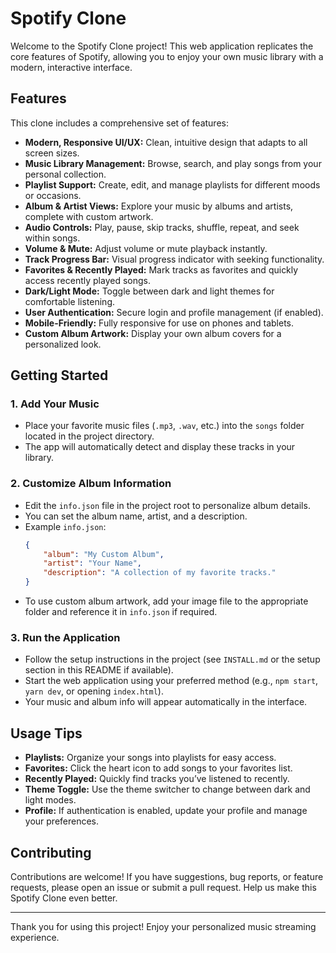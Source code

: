 # Spotify Clone

Welcome to the Spotify Clone project! This web application replicates the core features of Spotify, allowing you to enjoy your own music library with a modern, interactive interface.

## Features

This clone includes a comprehensive set of features:

- **Modern, Responsive UI/UX:** Clean, intuitive design that adapts to all screen sizes.
- **Music Library Management:** Browse, search, and play songs from your personal collection.
- **Playlist Support:** Create, edit, and manage playlists for different moods or occasions.
- **Album & Artist Views:** Explore your music by albums and artists, complete with custom artwork.
- **Audio Controls:** Play, pause, skip tracks, shuffle, repeat, and seek within songs.
- **Volume & Mute:** Adjust volume or mute playback instantly.
- **Track Progress Bar:** Visual progress indicator with seeking functionality.
- **Favorites & Recently Played:** Mark tracks as favorites and quickly access recently played songs.
- **Dark/Light Mode:** Toggle between dark and light themes for comfortable listening.
- **User Authentication:** Secure login and profile management (if enabled).
- **Mobile-Friendly:** Fully responsive for use on phones and tablets.
- **Custom Album Artwork:** Display your own album covers for a personalized look.

## Getting Started

### 1. Add Your Music

- Place your favorite music files (`.mp3`, `.wav`, etc.) into the `songs` folder located in the project directory.
- The app will automatically detect and display these tracks in your library.

### 2. Customize Album Information

- Edit the `info.json` file in the project root to personalize album details.
- You can set the album name, artist, and a description.
- Example `info.json`:
    ```json
    {
        "album": "My Custom Album",
        "artist": "Your Name",
        "description": "A collection of my favorite tracks."
    }
    ```
- To use custom album artwork, add your image file to the appropriate folder and reference it in `info.json` if required.

### 3. Run the Application

- Follow the setup instructions in the project (see `INSTALL.md` or the setup section in this README if available).
- Start the web application using your preferred method (e.g., `npm start`, `yarn dev`, or opening `index.html`).
- Your music and album info will appear automatically in the interface.

## Usage Tips

- **Playlists:** Organize your songs into playlists for easy access.
- **Favorites:** Click the heart icon to add songs to your favorites list.
- **Recently Played:** Quickly find tracks you’ve listened to recently.
- **Theme Toggle:** Use the theme switcher to change between dark and light modes.
- **Profile:** If authentication is enabled, update your profile and manage your preferences.

## Contributing

Contributions are welcome! If you have suggestions, bug reports, or feature requests, please open an issue or submit a pull request. Help us make this Spotify Clone even better.

---

Thank you for using this project! Enjoy your personalized music streaming experience.